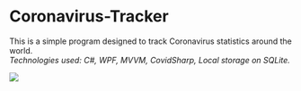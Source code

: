 # Coronavirus-Tracker
This is a simple program designed to track Coronavirus statistics around the world.  
_Technologies used: C#, WPF, MVVM, CovidSharp, Local storage on SQLite._

![](https://i.imgur.com/qHyNIHg.png)

